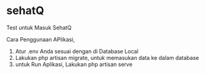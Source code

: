 # sehatQ
Test untuk Masuk SehatQ

Cara Penggunaan APlikasi,

1. Atur .env Anda sesuai dengan di Database Local
2. Lakukan php artisan migrate, untuk memasukan data ke dalam database
3. untuk Run Aplikasi, Lakukan php artisan serve
